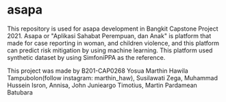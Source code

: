# asapa
This repository is used for asapa development in Bangkit Capstone Project 2021. Asapa or "Aplikasi Sahabat Perempuan, dan Anak" is platform that made for case reporting in woman, and children violence, and this platform can predict risk mitigation by using machine learning. This platform used synthetic dataset by using SimfoniPPA as the reference.

This project was made by B201-CAP0268
Yosua Marthin Hawila Tampubolon(follow instagram: marthin_haw),
Susilawati Zega,
Muhammad Hussein Isron,
Annisa,
John Junieargo Timotius,
Martin Pardamean Batubara
